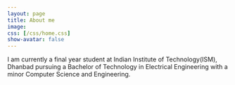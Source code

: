 ```yaml
---
layout: page
title: About me
image: 
css: [/css/home.css]
show-avatar: false
---
```

I am currently a final year student at Indian Institute of Technology(ISM), Dhanbad pursuing a Bachelor of Technology in Electrical Engineering with a minor Computer Science and Engineering.